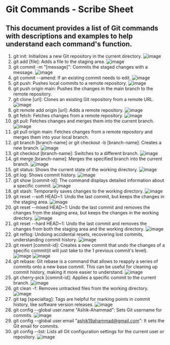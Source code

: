 # Git Commands - Scribe Sheet
## This document provides a list of Git commands with descriptions and examples to help understand each command's function.



1. git init: Initializes a new Git repository in the current directory. ![image](https://github.com/user-attachments/assets/6a6fa0bc-5c34-49f9-aab4-f90e89a92297)
2. git add [file]: Adds a file to the staging area. ![image](https://github.com/user-attachments/assets/d03488c8-aba2-450b-8c9f-89030abc1437)
3. git commit -m "[message]": Commits the staged changes with a message. ![image](https://github.com/user-attachments/assets/78f0fde7-ab55-4024-874e-c94ddb56863e)
4. git commit --amend: If an existing commit needs to edit. ![image](https://github.com/user-attachments/assets/a74950c1-60ce-4642-a9b6-53fbe6c5e47c)
5. git push: Pushes local commits to a remote repository. ![image](https://github.com/user-attachments/assets/ed8e54de-a691-4f92-8ac1-70b40dbc11ab)
6. git push origin main: Pushes the changes in the main branch to the remote repository. 
7. git clone [url]: Clones an existing Git repository from a remote URL. ![image](https://github.com/user-attachments/assets/8a8459b9-f38b-4b1b-9465-4f90ba415fca)
8. git remote add origin [url]: Adds a remote repository. ![image](https://github.com/user-attachments/assets/54ebf799-029d-4ef1-bfcb-c24fa2a369b6)
9. git fetch: Fetches changes from a remote repository. ![image](https://github.com/user-attachments/assets/72169035-1a43-4fc2-a88d-d736a75a4cec)
10. git pull: Fetches changes and merges them into the current branch. ![image](https://github.com/user-attachments/assets/73a7d615-eb7c-4e3e-aa3b-f3a4b9325287)
11. git pull origin main: Fetches changes from a remote repository and merges them into your local branch.
13. git branch [branch-name] or git checkout -b [branch-name]: Creates a new branch. ![image](https://github.com/user-attachments/assets/dcd384d0-e358-4965-85aa-52e9643ea2c5)
14. git checkout [branch-name]: Switches to a different branch. ![image](https://github.com/user-attachments/assets/a61eb3d5-08e3-438b-90a0-cbb48da410a6)
15. git merge [branch-name]: Merges the specified branch into the current branch. ![image](https://github.com/user-attachments/assets/b460cdba-3350-4f2f-aa6e-25e3cedb330f)
16. git status: Shows the current state of the working directory. ![image](https://github.com/user-attachments/assets/ed91a299-bed1-43f8-ad05-46547d91111e)
17. git log: Shows commit history. ![image](https://github.com/user-attachments/assets/3f841a13-91c2-4d6c-bf08-f3062ff50419)
18. git show [commit-id]: The command displays detailed information about a specific commit. ![image](https://github.com/user-attachments/assets/0c9d6c9b-bdd1-4c9d-a457-9feb07a72d1c)
19. git stash: Temporarily saves changes to the working directory. ![image](https://github.com/user-attachments/assets/ce90544a-b12c-40a4-a4bb-4bc0ba4c4e42)
20. git reset --soft HEAD~1: Undo the last commit, but keeps the changes in the staging area. ![image](https://github.com/user-attachments/assets/76364238-22e7-4edf-b4d6-409fd967e943)
21. git reset --mixed HEAD~1: Undo the last commit and removes the changes from the staging area, but keeps the changes in the working directory. ![image](https://github.com/user-attachments/assets/a7226af2-56ad-4f78-9e0c-fa6029cc046a)
22. git reset --hard HEAD~1: Undo the last commit and removes the changes from both the staging area and the working directory. ![image](https://github.com/user-attachments/assets/75ba5325-fa85-4c8a-96dc-656925458c5a)
23. git reflog: Undoing accidental resets, recovering lost commits, understanding commit history. ![image](https://github.com/user-attachments/assets/b38d5124-efca-49da-b806-4e37c01c2f01)
24. git revert [commit-id]: Creates a new commit that undo the changes of a specific commit(it will just take to the 1 previous commit's level). ![image](https://github.com/user-attachments/assets/8052ec82-07ff-44b3-8c58-41b1c399d531)  ![image](https://github.com/user-attachments/assets/371c9149-fa58-441e-aaf9-cd56d716b31a)
25. git rebase: Git rebase is a command that allows to reapply a series of commits onto a new base commit. This can be useful for cleaning up commit history, making it more easier to understand. ![image](https://github.com/user-attachments/assets/a624ca53-66f5-4e85-b1d9-d1c06955f458) 
26. git cherry-pick [commit-id]: Applies a specific commit to the current branch. ![image](https://github.com/user-attachments/assets/21d9716e-e7c8-4b48-8735-d1c2e008eb3a)
27. git clean -f: Removes untracked files from the working directory. ![image](https://github.com/user-attachments/assets/9b46e112-7b32-45b7-87e5-3eb989c8ba18)
28. git tag [specialtag]: Tags are helpful for marking points in commit history, like software version releases. ![image](https://github.com/user-attachments/assets/2f8de103-79b0-47e2-be14-56b0a73c03a7)
29. git config --global user.name "Ashik-Ahammad": Sets Git username for commits.
![image](https://github.com/user-attachments/assets/02285f9b-0de3-4ffb-b504-01a962c04d1c)
30. git config --global user.email "ashik19ahammad@gmail.com": It sets the Git email for commits.
31. git config --list: Lists all Git configuration settings for the current user or repository. ![image](https://github.com/user-attachments/assets/edb6ce4e-2260-4e72-8076-ac55d18e7453)


